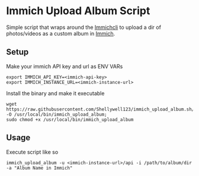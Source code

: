 # Immich Upload Album Script
Simple script that wraps around the [Immichcli](https://immich.app/docs/features/command-line-interface/) to upload a dir of photos/videos as a custom album in [Immich](https://immich.app/).

## Setup
Make your immich API key and url as ENV VARs
```
export IMMICH_API_KEY=<immich-api-key>
export IMMICH_INSTANCE_URL=<immich-instance-url>
```
Install the binary and make it executable
```
wget https://raw.githubusercontent.com/Shellywell123/immich_upload_album.sh/refs/heads/main/immich_upload_album.sh -O /usr/local/bin/immich_upload_album;
sudo chmod +x /usr/local/bin/immich_upload_album
```

## Usage
Execute script like so
```
immich_upload_album -u <immich-instance-url>/api -i /path/to/album/dir -a "Album Name in Immich"
```
